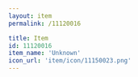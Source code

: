 ```yaml
---
layout: item
permalink: /11120016

title: Item
id: 11120016
item_name: 'Unknown'
icon_url: 'item/icon/11150023.png'
---
```

